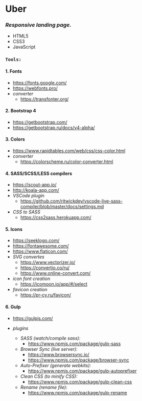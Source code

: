 # **Uber**

### **_Responsive landing page._**

- HTML5
- CSS3
- JavaScript


### **`Tools:`**
#### 1. Fonts
  - https://fonts.google.com/
  - https://webfonts.pro/
  - _converter_
    - https://transfonter.org/

#### 2. Bootstrap 4
- https://getbootstrap.com/
- https://getbootstrap.ru/docs/v4-alpha/

#### 3. Colors
- https://www.rapidtables.com/web/css/css-color.html
- _converter_
  - https://colorscheme.ru/color-converter.html

#### 4. SASS/SCSS/LESS compilers
- https://scout-app.io/
- http://koala-app.com/
- _VSCode plugin_
  - https://github.com/ritwickdey/vscode-live-sass-compiler/blob/master/docs/settings.md
- _CSS to SASS_
  - https://css2sass.herokuapp.com/

#### 5. Icons
- https://seeklogo.com/
- https://fontawesome.com/
- https://www.flaticon.com/
- _SVG convertes_
  - https://www.vectorizer.io/
  - https://convertio.co/ru/
  - https://www.online-convert.com/
- _icon font creation_
  - https://icomoon.io/app/#/select
- _favicon creation_
  - https://pr-cy.ru/favicon/

#### 6. Gulp
- https://gulpjs.com/

- _plugins_
  - _SASS (_watch/compile sass_):_
    - https://www.npmjs.com/package/gulp-sass
  - _Browser Sync (_live server_):_
    - https://www.browsersync.io/
    - https://www.npmjs.com/package/browser-sync
  - _Auto-Prefixer (_generate webkits_):_
    - https://www.npmjs.com/package/gulp-autoprefixer
  - _Clean CSS (_to minify CSS_):_ 
    - https://www.npmjs.com/package/gulp-clean-css
  - _Rename (_rename file_):_ 
    - https://www.npmjs.com/package/gulp-rename